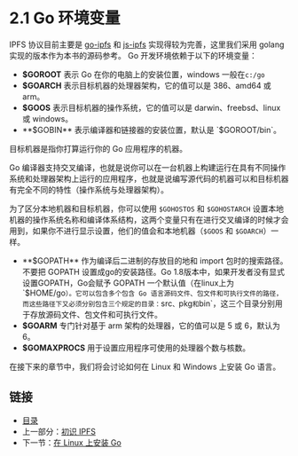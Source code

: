 # 2.1 Go 环境变量

IPFS 协议目前主要是 [go-ipfs](https://github.com/ipfs/go-ipfs) 和 [js-ipfs](https://github.com/ipfs/go-ipfs) 实现得较为完善，这里我们采用 golang 实现的版本作为本书的源码参考。
Go 开发环境依赖于以下的环境变量：

- **$GOROOT** 表示 Go 在你的电脑上的安装位置，windows 一般在`c:/go`
- **$GOARCH** 表示目标机器的处理器架构，它的值可以是 386、amd64 或 arm。
- **$GOOS** 表示目标机器的操作系统，它的值可以是 darwin、freebsd、linux 或 windows。
- **$GOBIN** 表示编译器和链接器的安装位置，默认是 `$GOROOT/bin`。

目标机器是指你打算运行你的 Go 应用程序的机器。

Go 编译器支持交叉编译，也就是说你可以在一台机器上构建运行在具有不同操作系统和处理器架构上运行的应用程序，也就是说编写源代码的机器可以和目标机器有完全不同的特性（操作系统与处理器架构）。

为了区分本地机器和目标机器，你可以使用 `$GOHOSTOS` 和 `$GOHOSTARCH` 设置本地机器的操作系统名称和编译体系结构，这两个变量只有在进行交叉编译的时候才会用到，如果你不进行显示设置，他们的值会和本地机器（`$GOOS` 和 `$GOARCH`）一样。

- **$GOPATH** 作为编译后二进制的存放目的地和 import 包时的搜索路径。不要把 GOPATH 设置成go的安装路径。Go 1.8版本中，如果开发者没有显式设置GOPATH，Go会赋予 GOPATH 一个默认值（在linux上为 `$HOME/go`）。它可以包含多个包含 Go 语言源码文件、包文件和可执行文件的路径，而这些路径下又必须分别包含三个规定的目录：`src`、`pkg` 和 `bin`，这三个目录分别用于存放源码文件、包文件和可执行文件。
- **$GOARM** 专门针对基于 arm 架构的处理器，它的值可以是 5 或 6，默认为 6。
- **$GOMAXPROCS** 用于设置应用程序可使用的处理器个数与核数。



在接下来的章节中，我们将会讨论如何在 Linux 和 Windows 上安装 Go 语言。

## 链接

- [目录](SUMMARY.md)
- 上一部分：[初识 IPFS](01.0.md)
- 下一节：[在 Linux 上安装 Go](02.3.md)